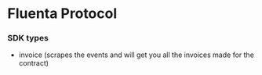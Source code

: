 # Fluenta Protocol

### SDK types

- invoice (scrapes the events and will get you all the invoices made for the contract)